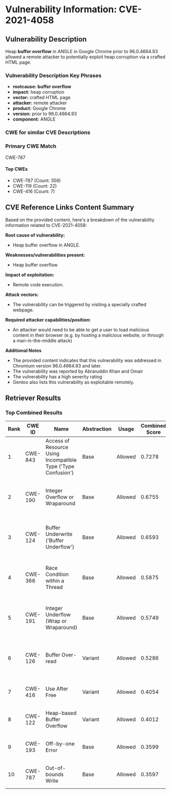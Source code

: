 # Vulnerability Information: CVE-2021-4058

## Vulnerability Description
Heap **buffer overflow** in ANGLE in Google Chrome prior to 96.0.4664.93 allowed a remote attacker to potentially exploit heap corruption via a crafted HTML page.

### Vulnerability Description Key Phrases
- **rootcause:** **buffer overflow**
- **impact:** heap corruption
- **vector:** crafted HTML page
- **attacker:** remote attacker
- **product:** Google Chrome
- **version:** prior to 96.0.4664.93
- **component:** ANGLE

### CWE for similar CVE Descriptions
### Primary CWE Match
CWE-787

#### Top CWEs
- CWE-787 (Count: 356)
- CWE-119 (Count: 22)
- CWE-416 (Count: 7)

## CVE Reference Links Content Summary
Based on the provided content, here's a breakdown of the vulnerability information related to CVE-2021-4058:

**Root cause of vulnerability:**
*   Heap buffer overflow in ANGLE.

**Weaknesses/vulnerabilities present:**
*   Heap buffer overflow

**Impact of exploitation:**
*   Remote code execution.

**Attack vectors:**
*   The vulnerability can be triggered by visiting a specially crafted webpage.

**Required attacker capabilities/position:**
*   An attacker would need to be able to get a user to load malicious content in their browser (e.g. by hosting a malicious website, or through a man-in-the-middle attack)

**Additional Notes**
* The provided content indicates that this vulnerability was addressed in Chromium version 96.0.4664.93 and later.
* The vulnerability was reported by Abraruddin Khan and Omair
* The vulnerability has a high severity rating
* Gentoo also lists this vulnerability as exploitable remotely.

## Retriever Results

### Top Combined Results

| Rank | CWE ID | Name | Abstraction | Usage | Combined Score | Retrievers | Individual Scores |
|------|--------|------|-------------|-------|---------------|------------|-------------------|
| 1 | CWE-843 | Access of Resource Using Incompatible Type ('Type Confusion') | Base | Allowed | 0.7278 | dense, sparse, graph | dense: 0.524, sparse: 0.251, graph: 0.900 |
| 2 | CWE-190 | Integer Overflow or Wraparound | Base | Allowed | 0.6755 | dense, sparse, graph | dense: 0.539, sparse: 0.178, graph: 0.850 |
| 3 | CWE-124 | Buffer Underwrite ('Buffer Underflow') | Base | Allowed | 0.6593 | dense, sparse, graph | dense: 0.555, sparse: 0.143, graph: 0.838 |
| 4 | CWE-366 | Race Condition within a Thread | Base | Allowed | 0.5875 | dense, sparse, graph | dense: 0.536, sparse: 0.183, graph: 0.601 |
| 5 | CWE-191 | Integer Underflow (Wrap or Wraparound) | Base | Allowed | 0.5749 | dense, sparse, graph | dense: 0.496, sparse: 0.208, graph: 0.581 |
| 6 | CWE-126 | Buffer Over-read | Variant | Allowed | 0.5286 | dense, sparse, graph | dense: 0.536, sparse: 0.149, graph: 0.613 |
| 7 | CWE-416 | Use After Free | Variant | Allowed | 0.4054 | dense, sparse | dense: 0.594, sparse: 0.248 |
| 8 | CWE-122 | Heap-based Buffer Overflow | Variant | Allowed | 0.4012 | dense, sparse | dense: 0.586, sparse: 0.247 |
| 9 | CWE-193 | Off-by-one Error | Base | Allowed | 0.3599 | dense, sparse | dense: 0.511, sparse: 0.182 |
| 10 | CWE-787 | Out-of-bounds Write | Base | Allowed | 0.3597 | dense, sparse | dense: 0.526, sparse: 0.168 |

